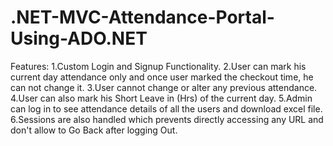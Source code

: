 # .NET-MVC-Attendance-Portal-Using-ADO.NET
Features:
1.Custom Login and Signup Functionality.
2.User can mark his current day attendance only and once user marked the checkout time, he can not change it.
3.User cannot change or alter any previous attendance.
4.User can also mark his Short Leave in (Hrs) of the current day.
5.Admin can log in to see attendance details of all the users and download excel file.
6.Sessions are also handled which prevents directly accessing any URL and don't allow to Go Back after logging Out.
